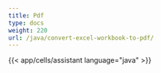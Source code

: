 ```yaml
---
title: Pdf
type: docs
weight: 220
url: /java/convert-excel-workbook-to-pdf/
---
```


{{< app/cells/assistant language="java" >}}